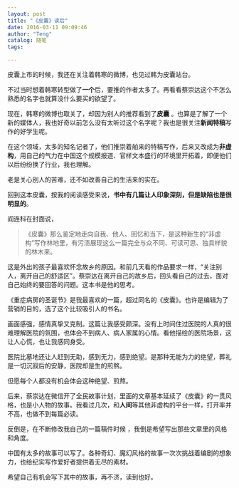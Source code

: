 ```yaml
---
layout: post
title: "《皮囊》读后"
date: 2016-03-11 09:09:46
author: "Teng"
catalog: 随笔
tags: 

---
```

皮囊上市的时候，我还在关注着韩寒的微博，也见过韩为皮囊站台。

不过当时想着韩寒转型做了**一个**后，要推的作者太多了。再看看蔡崇达这个不怎么熟悉的名字也就算没什么要买的欲望了。

现在，韩寒的微博也取关了，却因为别人的推荐看到了**皮囊** 。也算是了解了一个新的媒体人，我也好奇以前怎么没有太听过这个名字呢？我也是很关注**新闻特稿**写作的好学生呢。

在这个领域，太多的知名记者了，他们推崇着舶来的特稿写作，后来又改成为**非虚构**，用自己的气力在中国这个规模报道、官样文本盛行的环境里开拓着，即便他们以后纷纷换了行业，我也理解。

老是关心别人的苦难，还不如改善自己的生活来的实在。

回到这本皮囊，按我的阅读感受来说，**书中有几篇让人印象深刻，但是缺陷也是很明显的**。

阎连科在封面说，

> 《皮囊》那么鉴定地走向自我、他人、回忆和当下，是这种新生的“非虚构”写作林地里，有污渍展现这么一篇完全与众不同、可读可思、独具样貌的林木来。

这是外出的孩子最喜欢怀念故乡的原因。和前几天看的作品要求一样，“关注别人，离开自己的舒适区”。蔡崇达在离开自己的故乡后，回头看自己的过去，面对自己始终的要回答的问题。这本书是他的思考。

《重症病房的圣诞节》是我最喜欢的一篇，超过同名的《皮囊》。也许是编辑为了营销的目的，选了这个比较吸引人的书名。

画面感强，感情真挚又克制。这篇让我感受颇深。没有上时间住过医院的人真的很难理解医院的氛围，也体会不到病人、病人家属的心情。看他描绘的医院场景，这让人心慌，也让我感同身受。

医院比墓地还让人赶到无助，感到无力，感到绝望。是那种无能为力的绝望，葬礼是一切沉寂后的安静，医院却是生的煎熬。

但愿每个人都没有机会体会这种绝望、煎熬。

后来，蔡崇达在微信开了全民故事计划，里面的文章基本延续了《皮囊》的一贯风格，也是小人物的故事。我看过几次，和**人间**等其他非虚构的平台一样，打开率并不高，也做不到每篇必读。

反倒是，在不断修改我自己的一篇稿件时候 ，我倒是希望写出那些文章里的风格和角度。

中国有太多的故事可以写了。各种奇幻、魔幻风格的故事一次次挑战着编剧的想象力，也给纪实写作爱好者提供着无尽的素材。

希望自己有机会写下其中的故事，再不济，读到也好。